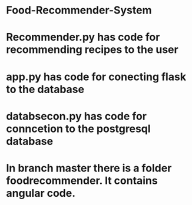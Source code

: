 # Food-Recommender-System
# Recommender.py has code for recommending recipes to the user
# app.py has code for conecting flask to the database
# databsecon.py has code for conncetion to the postgresql database
# In branch master there is a folder foodrecommender. It contains angular code.
